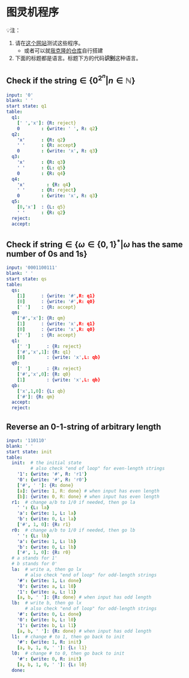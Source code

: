 # 图灵机程序

:bulb:注：

1. 请在<a href=https://turingmachine.io/ target="_blank">这个网站</a>测试这些程序。
   - 或者可以就[我克隆的仓库](https://github.com/MTDickens/turing-machine-viz)自行搭建
2. 下面的标题都是语言。标题下方的代码**识别**这种语言。

## $\text{ Check if the string} \in \{0^{2^n}|n \in \mathbb N\}$

```yaml
input: '0'
blank: ' '
start state: q1
table:
  q1:
    [' ','x']: {R: reject}
    0        : {write: ' ', R: q2}
  q2:
    'x'      : {R: q2}
    ' '      : {R: accept}
    0        : {write: 'x', R: q3}
  q3:
    'x'      : {R: q3}
    ' '      : {L: q5}
    0        : {R: q4}  
  q4:
    'x'        : {R: q4}
    ' '      : {R: reject}
    0        : {write: 'x', R: q3}  
  q5:
    [0,'x']  : {L: q5}
    ' '      : {R: q2}
  reject:
  accept:
```

## $\text{Check if string} \in \{\omega \in \{0,1\}^*|\omega \text{ has the same number of 0s and 1s}\}$

```yaml
input: '0001100111'
blank: ' '
start state: qs
table:
  qs:
    [1]      : {write: '#',R: q1}
    [0]      : {write: '#',R: q0}
    [' ']    : {R: accept}    
  qm:
    ['#','x']: {R: qm}
    [1]      : {write: 'x',R: q1}
    [0]      : {write: 'x',R: q0}
    [' ']    : {R: accept}
  q1:
    [' ']      : {R: reject}
    ['#','x',1]: {R: q1}
    [0]        : {write: 'x',L: qb}
  q0:
    [' ']      : {R: reject}
    ['#','x',0]: {R: q0}
    [1]        : {write: 'x',L: qb}
  qb:
    ['x',1,0]: {L: qb}
    ['#']: {R: qm}
  accept:
  reject:
```

## Reverse an 0-1-string of arbitrary length

```yaml
input: '110110'
blank: ' '
start state: init
table:
  init:  # the initial state 
         # also check "end of loop" for even-length strings
    '1': {write: '#', R: 'r1'}
    '0': {write: '#', R: 'r0'}
    ['#', ' ']: {R: done}
    [a]: {write: 1, R: done} # when input has even length
    [b]: {write: 0, R: done} # when input has even length
  r1:  # change a/b to 1/0 if needed, then go la
    ' ': {L: la}
    'a': {write: 1, L: la}
    'b': {write: 0, L: la}
    ['#', 1, 0]: {R: r1}
  r0:  # change a/b to 1/0 if needed, then go lb
    ' ': {L: lb}
    'a': {write: 1, L: lb}
    'b': {write: 0, L: lb}
    ['#', 1, 0]: {R: r0}
  # a stands for 1'
  # b stands for 0'
  la:  # write a, then go lx
       # also check "end of loop" for odd-length strings
    '#': {write: 1, L: done}
    '0': {write: a, L: l0}
    '1': {write: a, L: l1}
    [a, b, ' ']: {R: done} # when input has odd length
  lb:  # write b, then go lx
       # also check "end of loop" for odd-length strings
    '#': {write: 0, L: done}
    '0': {write: b, L: l0}
    '1': {write: b, L: l1}
    [a, b, ' ']: {R: done} # when input has odd length
  l1:  # change # to 1, then go back to init
    '#': {write: 1, R: init}
    [a, b, 1, 0, ' ']: {L: l1}
  l0:  # change # to 0, then go back to init
    '#': {write: 0, R: init}
    [a, b, 1, 0, ' ']: {L: l0}
  done:
```